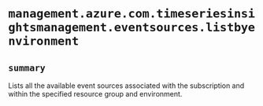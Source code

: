 # `management.azure.com.timeseriesinsightsmanagement.eventsources.listbyenvironment`

## `summary`
Lists all the available event sources associated with the subscription and within the specified resource group and environment.


